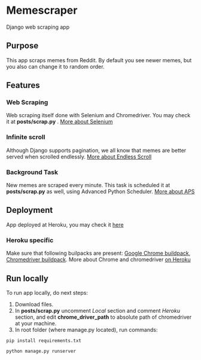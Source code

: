 # Memescraper 
Django web scraping app

## Purpose
This app scraps memes from Reddit. By default you see newer memes, but you also can change it to random order.

## Features
### Web Scraping
Web scraping itself done with Selenium and Chromedriver. You may check it at **posts/scrap.py** .
[More about Selenium](https://selenium-python.readthedocs.io/) 
### Infinite scroll 
Although Django supports pagination, we all know that memes are better served when scrolled endlessly. 
[More about Endless Scroll](https://dev.to/coderasha/infinite-scroll-with-django-d0a)
### Background Task
New memes are scraped every minute. This task is scheduled it at **posts/scrap.py** as well, using Advanced Python Scheduler. [More about APS](https://medium.com/@kevin.michael.horan/scheduling-tasks-in-django-with-the-advanced-python-scheduler-663f17e868e6)

## Deployment 
App deployed at Heroku, you may check it [here](https://memescraper.herokuapp.com/)
### Heroku specific
Make sure that following builpacks are present:
[Google Chrome buildpack](https://github.com/heroku/heroku-buildpack-google-chrome),
[Chromedriver buildpack](https://github.com/heroku/heroku-buildpack-chromedriver).
More about Chrome and chromedriver [on Heroku](https://www.youtube.com/watch?v=Ven-pqwk3ec&feature=youtu.be)

## Run locally
To run app locally, do next steps:  
1. Download files.  
2. In **posts/scrap.py** uncomment *Local* section and comment *Heroku* section, and edit **chrome_driver_path** to absolute path of chromedriver at your machine.
3. In root folder (where manage.py located), run commands:  
```
pip install requirements.txt 
```
```
python manage.py runserver
```
